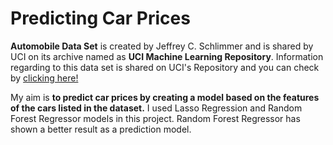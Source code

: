 # Predicting Car Prices 
**Automobile Data Set** is created by Jeffrey C. Schlimmer and is shared by UCI on its archive named as **UCI Machine Learning Repository**. Information regarding to this data set is shared on UCI's Repository and you can check by [clicking here!](https://archive.ics.uci.edu/ml/datasets.php?format=&task=cla&att=num&area=&numAtt=&numIns=&type=&sort=nameUp&view=table)

My aim is **to predict car prices by creating a model based on the features of the cars listed in the dataset.** I used Lasso Regression and Random Forest Regressor models in this project. Random Forest Regressor has shown a better result as a prediction model.


